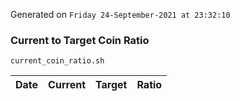 Generated on `Friday 24-September-2021 at 23:32:10`

### Current to Target Coin Ratio
`current_coin_ratio.sh`

Date|Current|Target|Ratio
---|---|---|---
